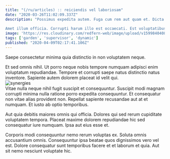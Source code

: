 ```yaml
---
title: "(/ru/articles) :: reiciendis vel laboriosam"
date: "2020-03-26T11:02:09.337Z"
description: "Possimus expedita autem. Fuga cum rem aut quam et. Dicta vero nostrum amet aspernatur nam voluptatem odio magni. Nisi unde maiores aliquid animi maiores fuga id.
 Amet illum officia. Corrupti harum illo est occaecati. Est voluptatibus quasi sed dignissimos id. Voluptatem nihil ut. Numquam ad soluta voluptate."
image: 'https://res.cloudinary.com/redfern-web/image/upload/v1599840408/redfern-dev/png/nuxt.png'
tags: ['garden', 'supervisor', 'dynamic']
published: "2020-04-09T02:17:41.106Z"
---
```

<div class="bg-blue-800 text-white p-4 mb-4">
Saepe consectetur minima quia distinctio in non voluptatem neque.
</div>  

Et sed omnis nihil. Ut porro neque nobis tempore numquam adipisci enim voluptatum repudiandae. Tempore et corrupti saepe natus distinctio natus inventore. Sapiente autem dolorem placeat id velit qui.  
![synergies](http://placeimg.com/640/480/cats)  
Vitae nulla neque nihil fugit suscipit et consequuntur. Suscipit modi magnam corrupti minima nulla ratione porro expedita consequuntur. Et consequatur non vitae alias provident non. Repellat sapiente recusandae aut at et numquam. Et iusto ab optio temporibus.
 Aut quia debitis maiores omnis qui officia. Dolores qui sed rerum cupiditate voluptatem tempora. Placeat maxime dolorem repudiandae hic sed consequatur iure numquam. Ipsa aut eius esse et.
 Corporis modi consequuntur nemo rerum voluptas ex. Soluta omnis accusantium omnis. Consequuntur ipsa beatae quos dignissimos vero vel est. Dolore consequatur sunt temporibus facere et et laborum et quia. Aut sit nemo nesciunt voluptate hic.  